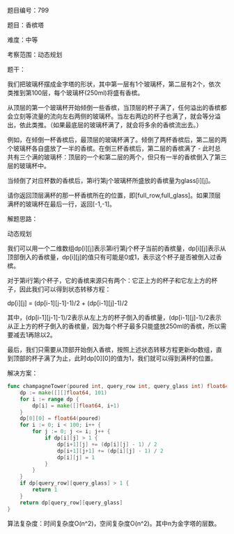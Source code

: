 题目编号：799

题目：香槟塔

难度：中等

考察范围：动态规划

题干：

我们把玻璃杯摆成金字塔的形状，其中第一层有1个玻璃杯，第二层有2个，依次类推到第100层，每个玻璃杯(250ml)将盛有香槟。

从顶层的第一个玻璃杯开始倾倒一些香槟，当顶层的杯子满了，任何溢出的香槟都会立刻等流量的流向左右两侧的玻璃杯。当左右两边的杯子也满了，就会等分溢出，依此类推。（如果最底层的玻璃杯满了，就会将多余的香槟流出去。）

例如，在倾倒一杯香槟后，最顶层的玻璃杯满了。倾倒了两杯香槟后，第二层的两个玻璃杯各自盛放了一半的香槟。在倒三杯香槟后，第二层的香槟满了 - 此时总共有三个满的玻璃杯：顶层的一个和第二层的两个，但只有一半的香槟倒入了第三层的玻璃杯中。

当倾倒了对应杯数的香槟后，第i行第j个玻璃杯所盛放的香槟量为glass[i][j]。

请你返回顶层满杯的那一杯香槟所在的位置，即[full_row,full_glass]。如果顶层满杯的玻璃杯在最后一行，返回[-1,-1]。

解题思路：

动态规划

我们可以用一个二维数组dp[i][j]表示第i行第j个杯子当前的香槟量，dp[i][j]表示从顶部倒入的香槟量，dp[i][j]的值只有可能是0或1，表示这个杯子是否被倒入过香槟。

对于第i行第j个杯子，它的香槟来源只有两个：它正上方的杯子和它左上方的杯子，因此我们可以得到状态转移方程：

dp[i][j] = (dp[i-1][j-1]-1)/2 + (dp[i-1][j]-1)/2

其中，(dp[i-1][j-1]-1)/2表示从左上方的杯子倒入的香槟量，(dp[i-1][j]-1)/2表示从正上方的杯子倒入的香槟量，因为每个杯子最多只能盛放250ml的香槟，所以需要减去1再除以2。

最后，我们只需要从顶部开始倒入香槟，按照上述状态转移方程更新dp数组，直到顶部的杯子满了为止，此时dp[0][0]的值为1，我们就可以得到满杯的位置。

解决方案：

```go
func champagneTower(poured int, query_row int, query_glass int) float64 {
    dp := make([][]float64, 101)
    for i := range dp {
        dp[i] = make([]float64, i+1)
    }
    dp[0][0] = float64(poured)
    for i := 0; i < 100; i++ {
        for j := 0; j <= i; j++ {
            if dp[i][j] > 1 {
                dp[i+1][j] += (dp[i][j] - 1) / 2
                dp[i+1][j+1] += (dp[i][j] - 1) / 2
                dp[i][j] = 1
            }
        }
    }
    if dp[query_row][query_glass] > 1 {
        return 1
    }
    return dp[query_row][query_glass]
}
```

算法复杂度：时间复杂度O(n^2)，空间复杂度O(n^2)。其中n为金字塔的层数。
